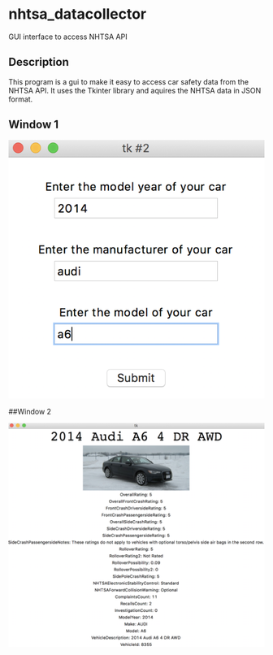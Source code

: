 # nhtsa_datacollector
GUI interface to access NHTSA API

## Description
This program is a gui to make it easy to access car safety data from the NHTSA API. It uses the Tkinter library and aquires the NHTSA data in JSON format.


## Window 1
![alt tag](https://github.com/saahithjanapati/nhtsa_datacollector/blob/master/screen-shot-1.png)


##Window 2

![alt tag](https://github.com/saahithjanapati/nhtsa_datacollector/blob/master/screen-shot-2.png)
